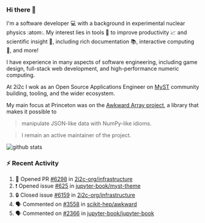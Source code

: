 ### Hi there 👋 

I'm a software developer 💻 with a background in experimental nuclear physics :atom:. My interest lies in tools :wrench: to improve productivity :chart_with_upwards_trend: and scientific insight :telescope:, including rich documentation 📚, interactive computing 🧮, and more! 

I have experience in many aspects of software engineering, including game design, full-stack web development, and high-performance numeric computing. 

At 2i2c I wok as an Open Source Applications Engineer on [MyST](https://github.com/jupyter-book/mystmd) community building, tooling, and the wider ecosystem. 

My main focus at Princeton was on the [Awkward Array project](awkward-array.org/), a library that makes it possible to 
> manipulate JSON-like data with NumPy-like idioms.

> I remain an active maintainer of the project. 

![github stats](https://github-readme-stats.vercel.app/api?username=agoose77&show_icons=true&hide_rank=true&hide_title=true&bg_color=30,e76445,904e95&text_color=efe3ec&icon_color=efe3ec)
<!--
**agoose77/agoose77** is a ✨ _special_ ✨ repository because its `README.md` (this file) appears on your GitHub profile.

Here are some ideas to get you started:

- 🔭 I’m currently working on ...
- 🌱 I’m currently learning ...
- 👯 I’m looking to collaborate on ...
- 🤔 I’m looking for help with ...
- 💬 Ask me about ...
- 📫 How to reach me: ...
- 😄 Pronouns: ...
- ⚡ Fun fact: ...
-->

### :zap: Recent Activity

<!--START_SECTION:activity-->
1. 💪 Opened PR [#6298](https://github.com/2i2c-org/infrastructure/pull/6298) in [2i2c-org/infrastructure](https://github.com/2i2c-org/infrastructure)
2. ❗ Opened issue [#625](https://github.com/jupyter-book/myst-theme/issues/625) in [jupyter-book/myst-theme](https://github.com/jupyter-book/myst-theme)
3. 🔒 Closed issue [#6159](https://github.com/2i2c-org/infrastructure/issues/6159) in [2i2c-org/infrastructure](https://github.com/2i2c-org/infrastructure)
4. 🗣 Commented on [#3558](https://github.com/scikit-hep/awkward/pull/3558#issuecomment-3013403177) in [scikit-hep/awkward](https://github.com/scikit-hep/awkward)
5. 🗣 Commented on [#2366](https://github.com/jupyter-book/jupyter-book/pull/2366#issuecomment-3012428202) in [jupyter-book/jupyter-book](https://github.com/jupyter-book/jupyter-book)
<!--END_SECTION:activity-->
